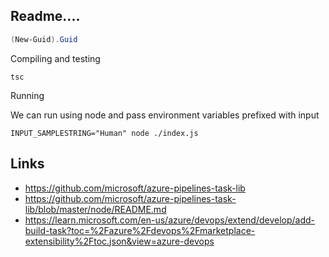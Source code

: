 ## Readme....

```powershell
(New-Guid).Guid
```

Compiling and testing

```command
tsc
```

Running

We can run using node and pass environment variables prefixed with input

```command
INPUT_SAMPLESTRING="Human" node ./index.js
```

## Links

- https://github.com/microsoft/azure-pipelines-task-lib
- https://github.com/microsoft/azure-pipelines-task-lib/blob/master/node/README.md
- https://learn.microsoft.com/en-us/azure/devops/extend/develop/add-build-task?toc=%2Fazure%2Fdevops%2Fmarketplace-extensibility%2Ftoc.json&view=azure-devops
